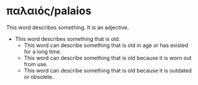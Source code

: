 # παλαιός/palaios
This word describes something. It is an adjective.
* This word describes something that is old.
    * This word can describe something that is old in age or has existed for a long time.
    * This word can describe something that is old because it is worn out from use.
    * This word can describe something that is old because it is outdated or obsolete.
